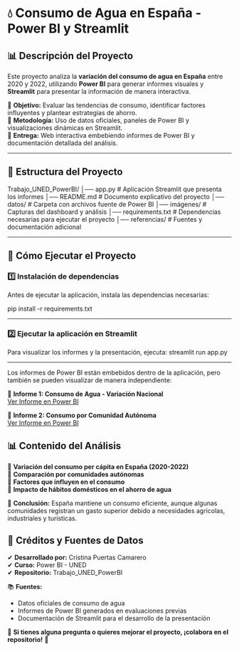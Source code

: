 # 💧 Consumo de Agua en España - Power BI y Streamlit

## 📊 Descripción del Proyecto
Este proyecto analiza la **variación del consumo de agua en España** entre 2020 y 2022, utilizando **Power BI** para generar informes visuales y **Streamlit** para presentar la información de manera interactiva.

🔹 **Objetivo:** Evaluar las tendencias de consumo, identificar factores influyentes y plantear estrategias de ahorro.  
🔹 **Metodología:** Uso de datos oficiales, paneles de Power BI y visualizaciones dinámicas en Streamlit.  
🔹 **Entrega:** Web interactiva embebiendo informes de Power BI y documentación detallada del análisis.  

---
## 📂 Estructura del Proyecto

Trabajo_UNED_PowerBI/ │── app.py # Aplicación Streamlit que presenta los informes │── README.md # Documento explicativo del proyecto │── datos/ # Carpeta con archivos fuente de Power BI │── imágenes/ # Capturas del dashboard y análisis │── requirements.txt # Dependencias necesarias para ejecutar el proyecto │── referencias/ # Fuentes y documentación adicional

---

## 🚀 Cómo Ejecutar el Proyecto

### **1️⃣ Instalación de dependencias**
Antes de ejecutar la aplicación, instala las dependencias necesarias:

pip install -r requirements.txt

---


### **2️⃣ Ejecutar la aplicación en Streamlit**

Para visualizar los informes y la presentación, ejecuta:
streamlit run app.py

---

Los informes de Power BI están embebidos dentro de la aplicación, pero también se pueden visualizar de manera independiente:

🔗 **Informe 1: Consumo de Agua - Variación Nacional**  
[Ver Informe en Power BI](https://drive.google.com/file/d/10CuIDb-ZuZ3Qkayre_cdl-0k88uxI8CC/view?usp=sharing)  

🔗 **Informe 2: Consumo por Comunidad Autónoma**  
[Ver Informe en Power BI](https://drive.google.com/file/d/1AHJuKLcy6AfCyzLwC_DZiwbvX_uXmm7o/view?usp=sharing)  
## 📊 Contenido del Análisis

🔹 **Variación del consumo per cápita en España (2020-2022)**  
🔹 **Comparación por comunidades autónomas**  
🔹 **Factores que influyen en el consumo**  
🔹 **Impacto de hábitos domésticos en el ahorro de agua**  

📌 **Conclusión:** España mantiene un consumo eficiente, aunque algunas comunidades registran un gasto superior debido a necesidades agrícolas, industriales y turísticas.
## 📢 Créditos y Fuentes de Datos

✔ **Desarrollado por:** Cristina Puertas Camarero  
✔ **Curso:** Power BI - UNED  
✔ **Repositorio:** Trabajo_UNED_PowerBI  

📚 **Fuentes:**  
- Datos oficiales de consumo de agua  
- Informes de Power BI generados en evaluaciones previas  
- Documentación de Streamlit para el desarrollo de la presentación  

📌 **Si tienes alguna pregunta o quieres mejorar el proyecto, ¡colabora en el repositorio!** 🚀  
